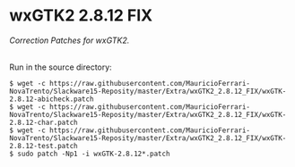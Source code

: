 # wxGTK2 2.8.12 FIX
*Correction Patches for wxGTK2.*
<br/><br/>

Run in the source directory:
```
$ wget -c https://raw.githubusercontent.com/MauricioFerrari-NovaTrento/Slackware15-Reposity/master/Extra/wxGTK2_2.8.12_FIX/wxGTK-2.8.12-abicheck.patch
$ wget -c https://raw.githubusercontent.com/MauricioFerrari-NovaTrento/Slackware15-Reposity/master/Extra/wxGTK2_2.8.12_FIX/wxGTK-2.8.12-char.patch
$ wget -c https://raw.githubusercontent.com/MauricioFerrari-NovaTrento/Slackware15-Reposity/master/Extra/wxGTK2_2.8.12_FIX/wxGTK-2.8.12-test.patch
$ sudo patch -Np1 -i wxGTK-2.8.12*.patch
```
